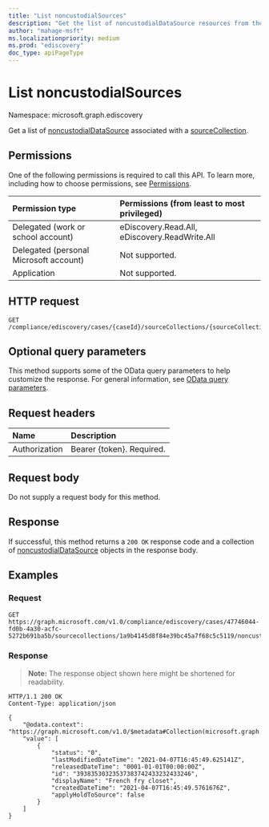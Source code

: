 ```yaml
---
title: "List noncustodialSources"
description: "Get the list of noncustodialDataSource resources from the noncustodialSources navigation property."
author: "mahage-msft"
ms.localizationpriority: medium
ms.prod: "ediscovery"
doc_type: apiPageType
---
```


# List noncustodialSources

Namespace: microsoft.graph.ediscovery

Get a list of [noncustodialDataSource](../resources/ediscovery-noncustodialdatasource.md) associated with a [sourceCollection](../resources/ediscovery-sourcecollection.md).

## Permissions

One of the following permissions is required to call this API. To learn more, including how to choose permissions, see [Permissions](/graph/permissions-reference).

|Permission type|Permissions (from least to most privileged)|
|:---|:---|
|Delegated (work or school account)|eDiscovery.Read.All, eDiscovery.ReadWrite.All|
|Delegated (personal Microsoft account)|Not supported.|
|Application|Not supported.|

## HTTP request

<!-- {
  "blockType": "ignored"
}
-->

``` http
GET /compliance/ediscovery/cases/{caseId}/sourceCollections/{sourceCollectionId}/noncustodialSources
```

## Optional query parameters

This method supports some of the OData query parameters to help customize the response. For general information, see [OData query parameters](/graph/query-parameters).

## Request headers

|Name|Description|
|:---|:---|
|Authorization|Bearer {token}. Required.|

## Request body

Do not supply a request body for this method.

## Response

If successful, this method returns a `200 OK` response code and a collection of [noncustodialDataSource](../resources/ediscovery-noncustodialdatasource.md) objects in the response body.

## Examples

### Request

<!-- {
  "blockType": "request",
  "name": "list_noncustodialdatasource"
}
-->

``` http
GET https://graph.microsoft.com/v1.0/compliance/ediscovery/cases/47746044-fd0b-4a30-acfc-5272b691ba5b/sourcecollections/1a9b4145d8f84e39bc45a7f68c5c5119/noncustodialSources
```

### Response

> **Note:** The response object shown here might be shortened for readability.
<!-- {
  "blockType": "response",
  "truncated": true,
  "isCollection": true,
  "@odata.type": "microsoft.graph.ediscovery.noncustodialDataSource"
}
-->

``` http
HTTP/1.1 200 OK
Content-Type: application/json

{
    "@odata.context": "https://graph.microsoft.com/v1.0/$metadata#Collection(microsoft.graph.ediscovery.noncustodialDataSource)",
    "value": [
        {
            "status": "0",
            "lastModifiedDateTime": "2021-04-07T16:45:49.625141Z",
            "releasedDateTime": "0001-01-01T00:00:00Z",
            "id": "39383530323537383742433232433246",
            "displayName": "French fry closet",
            "createdDateTime": "2021-04-07T16:45:49.5761676Z",
            "applyHoldToSource": false
        }
    ]
}
```
